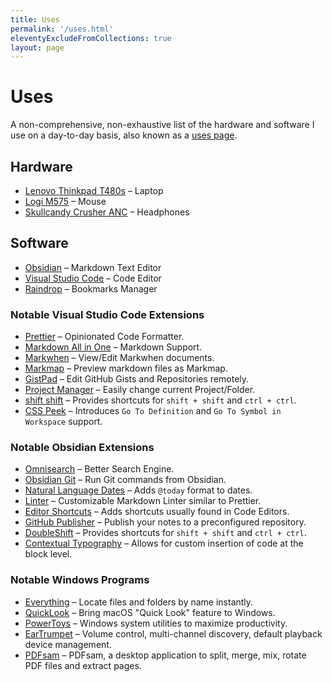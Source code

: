 ```yaml
---
title: Uses
permalink: '/uses.html'
eleventyExcludeFromCollections: true
layout: page
---
```


# Uses

A non-comprehensive, non-exhaustive list of the hardware and software I use on a day-to-day basis, also known as a [uses page](https://uses.tech/).

## Hardware

-   [Lenovo Thinkpad T480s](https://www.notebookcheck.net/Lenovo-ThinkPad-T480s-20L8S02D00.294734.0.html) – Laptop
-   [Logi M575](https://www.logitech.com/en-us/products/mice/m575-ergo-wireless-trackball) – Mouse
-   [Skullcandy Crusher ANC](https://info.skullcandy.com/Support?Dest=hc%2Fen-us%2Farticles%2F360034534854-Crusher-ANC-Wireless) – Headphones

## Software

-   [Obsidian](https://obsidian.md/) – Markdown Text Editor
-   [Visual Studio Code](https://code.visualstudio.com/) – Code Editor
-   [Raindrop](https://raindrop.io/) – Bookmarks Manager

### Notable Visual Studio Code Extensions

-   [Prettier](https://marketplace.visualstudio.com/items?itemName=esbenp.prettier-vscode) – Opinionated Code Formatter.
-   [Markdown All in One](https://marketplace.visualstudio.com/items?itemName=yzhang.markdown-all-in-one) – Markdown Support.
-   [Markwhen](https://marketplace.visualstudio.com/items?itemName=Markwhen.markwhen) – View/Edit Markwhen documents.
-   [Markmap](https://marketplace.visualstudio.com/items?itemName=gera2ld.markmap-vscode) – Preview markdown files as Markmap.
-   [GistPad](https://marketplace.visualstudio.com/items?itemName=vsls-contrib.gistfs) – Edit GitHub Gists and Repositories remotely.
-   [Project Manager](https://marketplace.visualstudio.com/items?itemName=alefragnani.project-manager) – Easily change current Project/Folder.
-   [shift shift](https://marketplace.visualstudio.com/items?itemName=ahgood.shift-shift) – Provides shortcuts for `shift + shift` and `ctrl + ctrl`.
-   [CSS Peek](https://marketplace.visualstudio.com/items?itemName=pranaygp.vscode-css-peek) – Introduces `Go To Definition` and `Go To Symbol in Workspace` support.

### Notable Obsidian Extensions

-   [Omnisearch](https://github.com/scambier/obsidian-omnisearch) – Better Search Engine.
-   [Obsidian Git](https://github.com/denolehov/obsidian-git) – Run Git commands from Obsidian.
-   [Natural Language Dates](https://github.com/argenos/nldates-obsidian) – Adds `@today` format to dates.
-   [Linter](https://github.com/platers/obsidian-linter) – Customizable Markdown Linter similar to Prettier.
-   [Editor Shortcuts](https://github.com/timhor/obsidian-editor-shortcuts) – Adds shortcuts usually found in Code Editors.
-   [GitHub Publisher](https://github.com/ObsidianPublisher/obsidian-github-publisher) – Publish your notes to a preconfigured repository.
-   [DoubleShift](https://github.com/Qwyntex/doubleshift) – Provides shortcuts for `shift + shift` and `ctrl + ctrl`.
-   [Contextual Typography](https://github.com/mgmeyers/obsidian-contextual-typography) – Allows for custom insertion of code at the block level.

### Notable Windows Programs

-   [Everything](https://www.voidtools.com/) – Locate files and folders by name instantly.
-   [QuickLook](https://github.com/QL-Win/QuickLook) – Bring macOS "Quick Look" feature to Windows.
-   [PowerToys](https://github.com/microsoft/PowerToys) – Windows system utilities to maximize productivity.
-   [EarTrumpet](https://github.com/File-New-Project/EarTrumpet) – Volume control, multi-channel discovery, default playback device management.
-   [PDFsam](https://github.com/torakiki/pdfsam) – PDFsam, a desktop application to split, merge, mix, rotate PDF files and extract pages.

